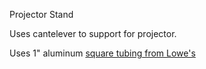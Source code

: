 Projector Stand 

Uses cantelever to support for projector.

Uses 1" aluminum [square tubing from Lowe's](https://www.lowes.com/pd/Steelworks-1-in-W-x-3-ft-L-Mill-Finished-Aluminum-Square-Tube/3053655)

